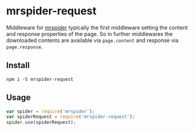 # mrspider-request

Middleware for [mrspider](https://github.com/vermiculite/mrspider) typically the first middleware setting the content and response properties of the page. So in further middlewares the downloaded contents are available via `page.content` and response via `page.response`.

## Install

`npm i -S mrspider-request`

## Usage

```js
var spider = require('mrspider');
var spiderRequest = require('mrspider-request');
spider.use(spiderRequest);
```
